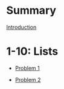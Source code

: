 # Summary

[Introduction](./README.md)

# 1-10: Lists

* [Problem 1](./Problem1.md)

* [Problem 2](./Problem2.md)